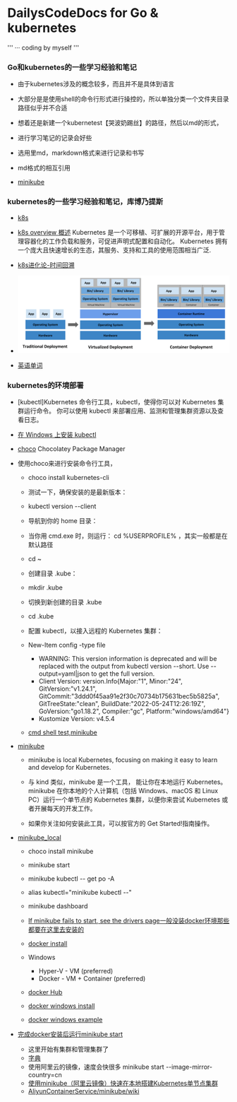 # DailysCodeDocs for Go & kubernetes

'''
··· coding  by myself
'''

### Go和kubernetes的一些学习经验和笔记

- 由于kubernetes涉及的概念较多，而且并不是具体到语言

- 大部分是是使用shell的命令行形式进行操控的，所以单独分类一个文件夹目录路径似乎并不合适

- 想着还是新建一个kubernetest【哭波奶踢丝】的路径，然后以md的形式，

- 进行学习笔记的记录会好些


- 选用里md，markdown格式来进行记录和书写

- md格式的相互引用

- [minikube](minikube/minikube.md)


### kubernetes的一些学习经验和笔记，库博乃提斯

- [k8s](https://kubernetes.io/docs/home/)

- [k8s overview 概述](https://kubernetes.io/docs/concepts/overview/what-is-kubernetes/)  Kubernetes 是一个可移植、可扩展的开源平台，用于管理容器化的工作负载和服务，可促进声明式配置和自动化。 Kubernetes 拥有一个庞大且快速增长的生态，其服务、支持和工具的使用范围相当广泛.

- [k8s进化论-时间回溯](minikube/Going_back_in_time.md)
- ![](imges/container_evolution.svg)
<!-- 
注释测试 -->

- [英语单词](minikube/dictionary.md)


### kubernetes的环境部署

- [kubectl]Kubernetes 命令行工具，kubectl，使得你可以对 Kubernetes 集群运行命令。 你可以使用 kubectl 来部署应用、监测和管理集群资源以及查看日志。

- [在 Windows 上安装 kubectl](https://kubernetes.io/zh-cn/docs/tasks/tools/install-kubectl-windows/)

- [choco](choco.md)  Chocolatey Package Manager 

- 使用choco来进行安装命令行工具， 
	- choco install kubernetes-cli

	- 测试一下，确保安装的是最新版本：
	- kubectl version --client
	- 导航到你的 home 目录：
	- 当你用 cmd.exe 时，则运行： cd %USERPROFILE% ，其实一般都是在默认路径
	- cd ~
	- 创建目录 .kube：
	- mkdir .kube
	- 切换到新创建的目录 .kube
	- cd .kube
	- 配置 kubectl，以接入远程的 Kubernetes 集群：
	- New-Item config -type file

		- WARNING: This version information is deprecated and will be replaced with the output from kubectl version --short.  Use --output=yaml|json to get the full version.
		- Client Version: version.Info{Major:"1", Minor:"24", GitVersion:"v1.24.1", GitCommit:"3ddd0f45aa91e2f30c70734b175631bec5b5825a", GitTreeState:"clean", BuildDate:"2022-05-24T12:26:19Z", GoVersion:"go1.18.2", Compiler:"gc", Platform:"windows/amd64"}
		- Kustomize Version: v4.5.4

	- [cmd shell test,minikube](shell_cmd.md)

- [minikube](https://minikube.sigs.k8s.io/docs/start/)

	- minikube is local Kubernetes, focusing on making it easy to learn and develop for Kubernetes.
	- 与 kind 类似，minikube 是一个工具， 能让你在本地运行 Kubernetes。 minikube 在你本地的个人计算机（包括 Windows、macOS 和 Linux PC）运行一个单节点的 Kubernetes 集群，以便你来尝试 Kubernetes 或者开展每天的开发工作。

	- 如果你关注如何安装此工具，可以按官方的 Get Started!指南操作。
- [minikube_local](/minikube/minikube.md)

	- choco install minikube
	- minikube start
	- minikube kubectl -- get po -A
	- alias kubectl="minikube kubectl --"
	- minikube dashboard


	- [If minikube fails to start, see the  drivers page一般没装docker环境那些都要在这里去安装的](https://minikube.sigs.k8s.io/docs/drivers/)

	- [docker install](https://minikube.sigs.k8s.io/docs/drivers/docker/)

	- Windows
		- Hyper-V - VM (preferred)
		- Docker - VM + Container (preferred)

	- [docker Hub](https://hub.docker.com/)
	- [docker windows install](https://docs.docker.com/desktop/windows/install/)
	- [docker windows example](docker.md)

- [完成docker安装后运行minikube start](shell_cmd.md)
	- 这里开始有集群和管理集群了
	- [字典](minikube/dictionary.md)
	- 使用阿里云的镜像，速度会快很多 minikube start --image-mirror-country=cn
	- [使用minikube（阿里云镜像）快速在本地搭建Kubernetes单节点集群](https://blog.csdn.net/qq_27818541/article/details/121592109)
	- [AliyunContainerService/minikube/wiki](https://github.com/AliyunContainerService/minikube/wiki)